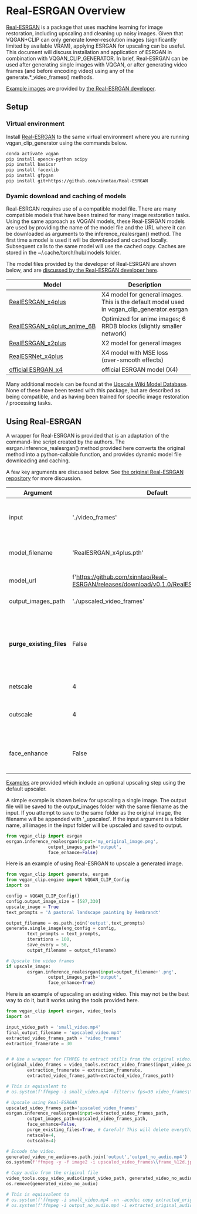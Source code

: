 # Real-ESRGAN Overview

[Real-ESRGAN](https://github.com/xinntao/Real-ESRGAN) is a package that uses machine learning for image restoration, including upscaling and cleaning up noisy images. Given that VQGAN+CLIP can only generate lower-resolution images (significantly limited by available VRAM), applying ESRGAN for upscaling can be useful. This document will discuss installation and application of ESRGAN in combination with VQGAN_CLIP_GENERATOR. In brief, Real-ESRGAN can be used after generating single images with VQGAN, or after generating video frames (and before encoding video) using any of the generate.*_video_frames() methods.


[Example images](https://github.com/xinntao/Real-ESRGAN/blob/master/README.md#book-real-esrgan-training-real-world-blind-super-resolution-with-pure-synthetic-data) are provided by [the Real-ESRGAN developer](https://github.com/xinntao/Real-ESRGAN).

## Setup
### Virtual environment
Install [Real-ESRGAN](https://github.com/xinntao/Real-ESRGAN) to the same virtual environment where you are running vqgan_clip_generator using the commands below.

```sh
conda activate vqgan
pip install opencv-python scipy
pip install basicsr
pip install facexlib
pip install gfpgan
pip install git+https://github.com/xinntao/Real-ESRGAN
```

### Dyamic download and caching of models

Real-ESRGAN requires use of a compatible model file. There are many compatible models that have been trained for many image restoration tasks. Using the same approach as VQGAN models, these Real-ESRGAN models are used by providing the name of the model file and the URL where it can be downloaded as arguments to the inference_realesrgan() method. The first time a model is used it will be downloaded and cached locally. Subsequent calls to the same model will use the cached copy. Caches are stored in the ~/.cache/torch/hub/models folder.

The model files provided by the developer of Real-ESRGAN are shown below, and are [discussed by the Real-ESRGAN developer here](https://github.com/xinntao/Real-ESRGAN#european_castle-model-zoo).

|Model|Description|
|---------|---------|
|[RealESRGAN_x4plus](https://github.com/xinntao/Real-ESRGAN/releases/download/v0.1.0/RealESRGAN_x4plus.pth)|X4 model for general images. This is the default model used in vqgan_clip_generator.esrgan|
|[RealESRGAN_x4plus_anime_6B](https://github.com/xinntao/Real-ESRGAN/releases/download/v0.2.2.4/RealESRGAN_x4plus_anime_6B.pth)|Optimized for anime images; 6 RRDB blocks (slightly smaller network)|
|[RealESRGAN_x2plus](https://github.com/xinntao/Real-ESRGAN/releases/download/v0.2.1/RealESRGAN_x2plus.pth)|X2 model for general images|
|[RealESRNet_x4plus](https://github.com/xinntao/Real-ESRGAN/releases/download/v0.1.1/RealESRNet_x4plus.pth)|X4 model with MSE loss (over-smooth effects)|
|[official ESRGAN_x4](https://github.com/xinntao/Real-ESRGAN/releases/download/v0.1.1/ESRGAN_SRx4_DF2KOST_official-ff704c30.pth)|official ESRGAN model (X4)|

Many additional models can be found at the [Upscale Wiki Model Database](https://upscale.wiki/wiki/Model_Database). None of these have been tested with this package, but are described as being compatible, and as having been trained for specific image restoration / processing tasks.

## Using Real-ESRGAN
A wrapper for Real-ESRGAN is provided that is an adaptation of the command-line script created by the authors. The esrgan.inference_realesrgan() method provided here converts the original method into a python-callable function, and provides dynamic model file downloading and caching.

A few key arguments are discussed below. See [the original Real-ESRGAN repository](https://github.com/xinntao/Real-ESRGAN) for more discussion.

|Argument|Default|Discussion|
|--------|-------|----------|
|input|'./video_frames'|Path to the image file or folder to upscale. If a folder is passed, all images in the folder will be processed.|
|model_filename|'RealESRGAN_x4plus.pth'|The Real-ESRGAN compatible model file to be used. If not cached, it will be downloaded.|
|model_url|f'https://github.com/xinntao/Real-ESRGAN/releases/download/v0.1.0/RealESRGAN_x4plus.pth'| The URL to download the model from if it is not cached.|
|output_images_path|'./upscaled_video_frames'| Location to save output images.|
|**purge_existing_files**|False|If true, ***all files in the output_images_path folder will be deleted*** before new images are created. This is useful when processing exported frames from a restyle video. Do not use this on your ./outputs folder!|
|netscale|4|Upsample scale factor of the network.|
|outscale|4|The final upsampling scale of the image. It's not clear to me the difference between these two arguments.|
|face_enhance|False|Use GFPGAN to enhance faces, while also upsampling using the model selected in model_filename/model_url.|

[Examples](https://github.com/rkhamilton/vqgan-clip-generator/tree/main/examples) are provided which include an optional upscaling step using the default upscaler. 

A simple example is shown below for upscaling a single image. The output file will be saved to the output_images folder with the same filename as the input. If you attempt to save to the same folder as the original image, the filename will be appended with '_upscaled'. If the input argument is a folder name, all images in the input folder will be upscaled and saved to output.
```python
from vqgan_clip import esrgan
esrgan.inference_realesrgan(input='my_original_image.png',
                output_images_path='output',
                face_enhance=False)
```
Here is an example of using Real-ESRGAN to upscale a generated image.
```python
from vqgan_clip import generate, esrgan
from vqgan_clip.engine import VQGAN_CLIP_Config
import os

config = VQGAN_CLIP_Config()
config.output_image_size = [587,330]
upscale_image = True
text_prompts = 'A pastoral landscape painting by Rembrandt'

output_filename = os.path.join('output',text_prompts)
generate.single_image(eng_config = config,
        text_prompts = text_prompts,
        iterations = 100,
        save_every = 50,
        output_filename = output_filename)

# Upscale the video frames
if upscale_image:
        esrgan.inference_realesrgan(input=output_filename+'.png',
                output_images_path='output',
                face_enhance=True)
```

Here is an example of upscaling an existing video. This may not be the best way to do it, but it works using the tools provided here.

```python
from vqgan_clip import esrgan, video_tools
import os

input_video_path = 'small_video.mp4'
final_output_filename = 'upscaled_video.mp4'
extracted_video_frames_path = 'video_frames'
extraction_framerate = 30


# # Use a wrapper for FFMPEG to extract stills from the original video.
original_video_frames = video_tools.extract_video_frames(input_video_path, 
        extraction_framerate = extraction_framerate,
        extracted_video_frames_path=extracted_video_frames_path)

# This is equivalent to
# os.system(f'ffmpeg -i small_video.mp4 -filter:v fps=30 video_frames\\frame_%12d.jpg')

# Upscale using Real-ESRGAN
upscaled_video_frames_path='upscaled_video_frames'
esrgan.inference_realesrgan(input=extracted_video_frames_path,
        output_images_path=upscaled_video_frames_path,
        face_enhance=False,
        purge_existing_files=True, # Careful! This will delete everything in the output_images_path!
        netscale=4,
        outscale=4)

# Encode the video.
generated_video_no_audio=os.path.join('output','output_no_audio.mp4')
os.system(f'ffmpeg -y -f image2 -i upscaled_video_frames\\frame_%12d.jpg -r 30 -vcodec libx264 -crf 23 -pix_fmt yuv420p -strict -2 output_no_audio.mp4')

# Copy audio from the original file
video_tools.copy_video_audio(input_video_path, generated_video_no_audio, final_output_filename)
os.remove(generated_video_no_audio)

# This is equiavalent to
# os.system(f'ffmpeg -i small_video.mp4 -vn -acodec copy extracted_original_audio.aac')
# os.system(f'ffmpeg -i output_no_audio.mp4 -i extracted_original_audio.aac -c copy -map 0:v:0 -map 1:a:0 upscaled_video.mp4')
```
